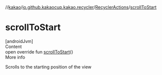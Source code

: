 //[kakao](../../../index.md)/[io.github.kakaocup.kakao.recycler](../index.md)/[RecyclerActions](index.md)/[scrollToStart](scroll-to-start.md)



# scrollToStart  
[androidJvm]  
Content  
open override fun [scrollToStart](scroll-to-start.md)()  
More info  


Scrolls to the starting position of the view

  




